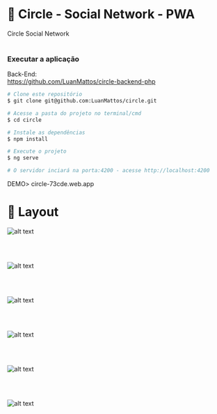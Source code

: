 # :page_facing_up: Circle - Social Network - PWA
Circle Social Network
<br>
<br>
### Executar a aplicação
Back-End:
<br>
https://github.com/LuanMattos/circle-backend-php
<br>
```bash
# Clone este repositório 
$ git clone git@github.com:LuanMattos/circle.git

# Acesse a pasta do projeto no terminal/cmd
$ cd circle

# Instale as dependências
$ npm install

# Execute o projeto
$ ng serve

# O servidor inciará na porta:4200 - acesse http://localhost:4200 

```
DEMO> circle-73cde.web.app

# :art: Layout

![alt text](https://github.com/LuanMattos/circle/blob/main/1.png "Screenshot 1")

<br>
<br>

![alt text](https://github.com/LuanMattos/circle/blob/main/2.jpg "Screenshot 2")

<br>
<br>

![alt text](https://github.com/LuanMattos/circle/blob/main/3.jpg "Screenshot 3")

<br>
<br>

![alt text](https://github.com/LuanMattos/circle/blob/main/4.jpg "Screenshot 4")

<br>
<br>

![alt text](https://github.com/LuanMattos/circle/blob/main/5.jpg "Screenshot 5")

<br>
<br>

![alt text](https://github.com/LuanMattos/circle/blob/main/6.jpg "Screenshot 6")

